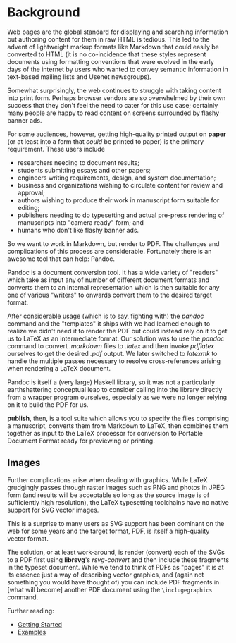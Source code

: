 Background
==========

Web pages are the global standard for displaying and searching information
but authoring content for them in raw HTML is tedious. This led to the
advent of lightweight markup formats like Markdown that could easily be
converted to HTML (it is no co-incidence that these styles represent
documents using formatting conventions that were evolved in the early days
of the internet by users who wanted to convey semantic information in
text-based mailing lists and Usenet newsgroups).

Somewhat surprisingly, the web continues to struggle with taking content
into print form. Perhaps browser vendors are so overwhelmed by their own
success that they don't feel the need to cater for this use case; certainly
many people are happy to read content on screens surrounded by flashy
banner ads.

For some audiences, however, getting high-quality printed output on
**paper** (or at least into a form that _could_ be printed to paper) is the
primary requirement. These users include

 - researchers needing to document results;
 - students submitting essays and other papers;
 - engineers writing requirements, design, and system documentation;
 - business and organizations wishing to circulate content for review and
   approval;
 - authors wishing to produce their work in manuscript form suitable for
   editing;
 - publishers needing to do typesetting and actual pre-press rendering of
   manuscripts into "camera ready" form; and
 - humans who don't like flashy banner ads.

So we want to work in Markdown, but render to PDF. The challenges and
complications of this process are considerable. Fortunately there is an
awesome tool that can help: Pandoc.

Pandoc is a document conversion tool. It has a wide variety of "readers"
which take as input any of number of different document formats and
converts them to an internal representation which is then suitable for any
one of various "writers" to onwards convert them to the desired target
format.

After considerable usage (which is to say, fighting with) the _pandoc_
command and the "templates" it ships with we had learned enough to realize
we didn't need it to render the PDF but could instead rely on it to get us
to LaTeX as an intermediate format. Our solution was to use the _pandoc_
command to convert _.markdown_ files to _.latex_ and then invoke _pdflatex_
ourselves to get the desired _.pdf_ output. We later switched to _latexmk_
to handle the multiple passes necessary to resolve cross-references arising
when rendering a LaTeX document.

Pandoc is itself a (very large) Haskell library, so it was not a
particularly earthshattering conceptual leap to consider calling into the
library directly from a wrapper program ourselves, especially as we were no
longer relying on it to build the PDF for us.

**publish**, then, is a tool suite which allows you to specify the files
comprising a manuscript, converts them from Markdown to LaTeX, then
combines them together as input to the LaTeX processor for conversion to
Portable Document Format ready for previewing or printing.

Images
------

Further complications arise when dealing with graphics. While LaTeX
grudgingly passes through raster images such as PNG and photos in JPEG form
(and results will be acceptable so long as the source image is of
sufficiently high resolution), the LaTeX typesetting toolchains have no
native support for SVG vector images.

This is a surprise to many users as SVG support has been dominant on the
web for some years and the target format, PDF, is itself a high-quality
vector format.

The solution, or at least work-around, is render (convert) each of the SVGs
to a PDF first using **librsvg**'s _rsvg-convert_ and then include these
fragments in the typeset document.  While we tend to think of PDFs as
"pages" it is at its essence just a way of describing vector graphics, and
(again not something you would have thought of) you can include PDF
fragments in \[what will become\] another PDF document using the
`\inclugegraphics` command.

Further reading:

 - [Getting Started](Tutorial.markdown)
 - [Examples](Examples.markdown)
